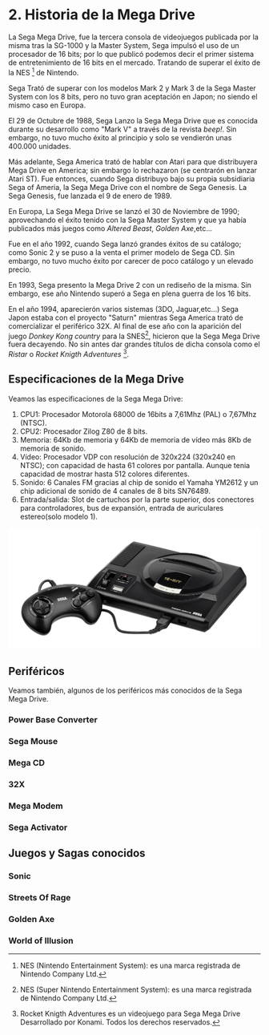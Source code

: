 # 2. Historia de la Mega Drive

La Sega Mega Drive, fue la tercera consola de videojuegos publicada por la misma tras la SG-1000 y la Master System, Sega impulsó el uso de un procesador de 16 bits; por lo que publicó podemos decir el primer sistema de entretenimiento de 16 bits en el mercado. Tratando de superar el éxito de la NES [^4] de Nintendo.

Sega Trató de superar con los modelos Mark 2 y Mark 3 de la Sega Master System con los 8 bits, pero no tuvo gran aceptación en Japon; no siendo el mismo caso en Europa.

El 29 de Octubre de 1988, Sega Lanzo la Sega Mega Drive que es conocida durante su desarrollo como "Mark V" a través de la revista _beep!_. Sin embargo, no tuvo mucho éxito al principio y solo se vendierón unas 400.000 unidades.

Más adelante, Sega America trató de hablar con Atari para que distribuyera Mega Drive en America; sin embargo lo rechazaron (se centrarón en lanzar Atari ST). Fue entonces, cuando Sega distribuyo bajo su propia subsidiaria Sega of Ameria, la Sega Mega Drive con el nombre de Sega Genesis. La Sega Genesis, fue lanzada el 9 de enero de 1989.

En Europa, La Sega Mega Drive se lanzó el 30 de Noviembre de 1990; aprovechando el éxito tenido con la Sega Master System y que ya había publicados más juegos como _Altered Beast_, _Golden Axe_,etc...

Fue en el año 1992, cuando Sega lanzó grandes éxitos de su catálogo; como Sonic 2 y se puso a la venta el primer modelo de Sega CD. Sin embargo, no tuvo mucho éxito por carecer de poco catálogo y un elevado precio.

En 1993, Sega presento la Mega Drive 2 con un rediseño de la misma. Sin embargo, ese año Nintendo superó a Sega en plena guerra de los 16 bits.

En el año 1994, aparecierón varios sistemas (3DO, Jaguar,etc...) Sega Japon estaba con el proyecto "Saturn" mientras Sega America trató de comercializar el periférico 32X. Al final de ese año con la aparición del juego _Donkey Kong country_ para la SNES[^5], hicieron que la Sega Mega Drive fuera decayendo. No sin antes dar grandes títulos de dicha consola como el _Ristar_ o _Rocket Knigth Adventures_ [^6].

[^4]: NES (Nintendo Entertainment System): es una marca registrada de Nintendo Company Ltd.

[^5]: NES (Super Nintendo Entertainment System): es una marca registrada de Nintendo Company Ltd.

[^6]: Rocket Knigth Adventures es un videojuego para Sega Mega Drive Desarrollado por Konami. Todos los derechos reservados.



## Especificaciones de la Mega Drive

Veamos las especificaciones de la Sega Mega Drive:

1. CPU1: Procesador Motorola 68000 de 16bits a 7,61Mhz (PAL) o 7,67Mhz (NTSC).
2. CPU2: Procesador Zilog Z80 de 8 bits.
3. Memoria: 64Kb de memoria y 64Kb de memoria de vídeo más 8Kb de memoria de sonido.
4. Vídeo: Procesador VDP con resolución de 320x224 (320x240 en NTSC); con capacidad de hasta 61 colores por pantalla. Aunque tenia capacidad de mostrar hasta 512 colores diferentes.
5. Sonido: 6 Canales FM gracias al chip de sonido el Yamaha YM2612 y un chip adicional de sonido de 4 canales de 8 bits SN76489.
6. Entrada/salida: Slot de cartuchos por la parte superior, dos conectores para controladores, bus de expansión, entrada de auriculares estereo(solo modelo 1).

![Mega Drive Model 1](MD1.jpg)

## Periféricos

Veamos también, algunos de los periféricos más conocidos de la Sega Mega Drive.

### Power Base Converter

### Sega Mouse

### Mega CD

### 32X

### Mega Modem

### Sega Activator

## Juegos y Sagas conocidos

### Sonic

### Streets Of Rage

### Golden Axe

### World of Illusion
